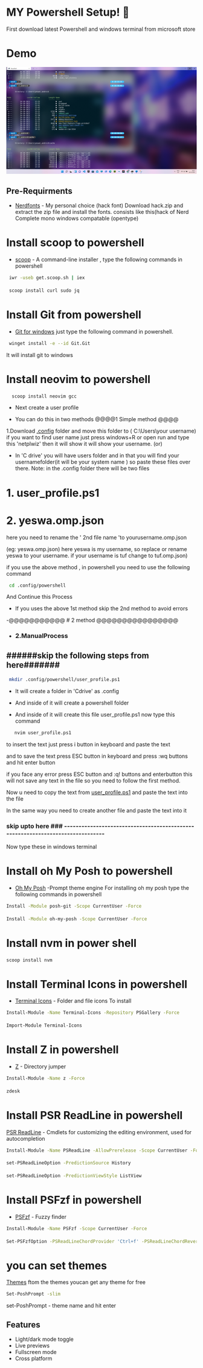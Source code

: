 
# MY  Powershell Setup! 👋

First download latest Powershell and windows terminal  from microsoft store
# Demo
 ![Screenshot](https://github.com/yaswanthteja/.config/blob/main/powershell1.png)

## Pre-Requirments
- [Nerdfonts](https://github.com/ryanoasis/nerd-fonts/releases) -  My personal choice (hack font)
Download  hack.zip and extract the zip file and install the fonts. consists like this(hack of Nerd Complete mono windows  compatable (opentype)

# Install scoop to powershell
 - [scoop](https://scoop.sh/) - A command-line installer , type the following commands in powershell

```bash
 iwr -useb get.scoop.sh | iex

 scoop install curl sudo jq
 ```


# Install Git from powershell

 - [Git for windows](https://gitforwindows.org/) just type the following command in powershell.
```bash 
 winget install -e --id Git.Git
```
It will install git to windows


# Install neovim  to powershell
```bash
  scoop install neovim gcc
```
- Next  create a user profile 

- You  can do this in two methods
@@@@1 Simple method @@@@

1.Download [.config](https://github.com/yaswanthteja/.config) folder and move this folder  to ( C:\Users\your username\) 
 if you want to find user name just press windows+R or open run and type this 'netplwiz' then it will show  it will show your   username.
 (or)  
- In 'C drive' you will have users folder and in that you will find your usernamefolder(it will be your system name ) so paste these files over there.
Note:
in the .config folder there will be two files
# 1. user_profile.ps1
 # 2. yeswa.omp.json 

here you need to rename the  ' 2nd  file name 'to yourusername.omp.json   

(eg: yeswa.omp.json) here yeswa is my username, so replace or rename yeswa to your username.
if your username is tuf change to tuf.omp.json)

if you use the above method , in powershell you need to use the following command


```bash
 cd .config/powershell
```
And Continue this Process 
- If you uses the above 1st  method skip the 2nd method to avoid errors


-@@@@@@@@@@@ # 2 method @@@@@@@@@@@@@@@@
- ### 2.ManualProcess

 ######skip the following steps from here#######
------------------------------------------------------------------------
```bash
 mkdir .config/powershell/user_profile.ps1
```
  - It will create a folder in 'Cdrive' as .config

   - And inside of it  will create a powershell folder 

   - And inside of it will create this file user_profile.ps1 
   now type this command
```bash
   nvim user_profile.ps1
```
to insert the text just press i button in keyboard  and paste the text

and to save the text press ESC  button  in keyboard and  press :wq  buttons and  hit enter button

if you face any error press ESC button and :q! buttons  and enterbutton  this will not save any text in the file
so you need  to follow the first method.


   Now u need to copy the text from [user_profile.ps1](https://github.com/yaswanthteja/.config/blob/main/powershell/user_profile.ps1) and paste  the text  into the file

  In the same way you need to create another file and paste the text into it

### skip  upto here ### -------------------------------------------------------------------------------


Now type these in windows terminal


# Install oh My Posh to powershell

 - [Oh My Posh](https://ohmyposh.dev/) -Prompt theme engine
 For installing oh my posh  type the following commands in powershell
 ```bash
 Install -Module posh-git -Scope CurrentUser -Force  

 Install -Module oh-my-posh -Scope CurrentUser -Force
 ```
  # Install nvm  in power shell
 ```bash 
 scoop install nvm

 ```
 
 # Install Terminal Icons in powershell
- [Terminal Icons](https://github.com/devblackops/Terminal-Icons) - Folder and file icons
To install
 ```bash
 Install-Module -Name Terminal-Icons -Repository PSGallery -Force

Import-Module Terminal-Icons
```
# Install Z in powershell

- [Z](https://www.powershellgallery.com/packages/z/1.1.13)  - Directory jumper
```bash
Install-Module -Name z -Force

zdesk
```
# Install PSR ReadLine in powershell
[PSR ReadLine](https://docs.microsoft.com/en-us/powershell/module/psreadline/?view=powershell-7.2)  - Cmdlets for customizing the editing environment, used for autocompletion
```bash
Install-Module -Name PSReadLine -AllowPrerelease -Scope CurrentUser -Force -SkipPublisherCheck

set-PSReadLineOption -PredictionSource History

set-PSReadLineOption -PredictionViewStyle ListView
```
# Install PSFzf in powershell

- [PSFzf](https://github.com/kelleyma49/PSFzf) - Fuzzy finder
```bash
Install-Module -Name PSFzf -Scope CurrentUser -Force

Set-PSFzfOption -PSReadLineChordProvider 'Ctrl+f' -PSReadLineChordReverseHistory 'Ctrl+r'
```

# you can set themes 

[Themes](https://ohmyposh.dev/docs/themes) ftom the themes youcan get any theme for free

```bash
Set-PoshPrompt -slim
```
set-PoshPrompt - theme name and hit enter
## Features

- Light/dark mode toggle
- Live previews
- Fullscreen mode
- Cross platform

